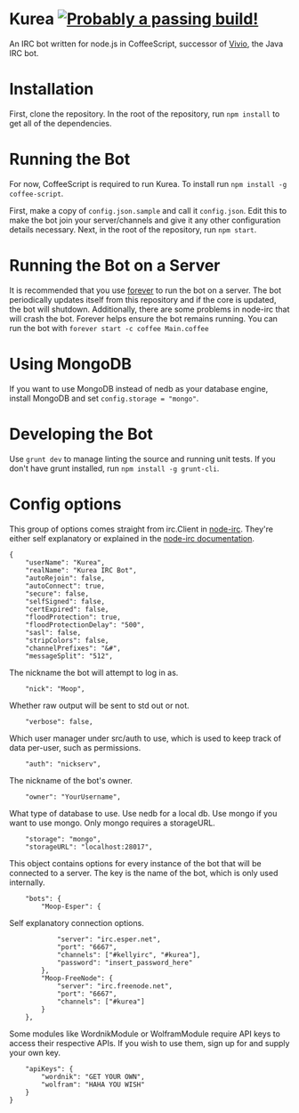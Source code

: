 Kurea [![Probably a passing build!](https://api.travis-ci.org/kellyirc/kurea.png?branch=master)](https://travis-ci.org/kellyirc/kurea/)
=====

An IRC bot written for node.js in CoffeeScript, successor of [Vivio](https://github.com/seiyria/vivio), the Java IRC bot.

Installation
============
First, clone the repository. In the root of the repository, run `npm install` to get all of the dependencies.

Running the Bot
===============
For now, CoffeeScript is required to run Kurea. To install run `npm install -g coffee-script`.

First, make a copy of `config.json.sample` and call it `config.json`. Edit this to make the bot join your server/channels and give it any other configuration details necessary. Next, in the root of the repository, run `npm start`.

Running the Bot on a Server
===========================
It is recommended that you use [forever](https://npmjs.org/package/forever) to run the bot on a server. The bot periodically updates itself from this repository and if the core is updated, the bot will shutdown. Additionally, there are some problems in node-irc that will crash the bot. Forever helps ensure the bot remains running. You can run the bot with `forever start -c coffee Main.coffee`

Using MongoDB
=============
If you want to use MongoDB instead of nedb as your database engine, install MongoDB and set `config.storage = "mongo"`.

Developing the Bot
==================
Use `grunt dev` to manage linting the source and running unit tests. If you don't have grunt installed, run `npm install -g grunt-cli`.

Config options
==============
This group of options comes straight from irc.Client in [node-irc](https://github.com/martynsmith/node-irc). They're either self explanatory or explained in the [node-irc documentation](https://node-irc.readthedocs.org/en/latest/API.html#client).
```
{
	"userName": "Kurea",
	"realName": "Kurea IRC Bot",
	"autoRejoin": false,
	"autoConnect": true,
	"secure": false,
	"selfSigned": false,
	"certExpired": false,
	"floodProtection": true,
	"floodProtectionDelay": "500",
	"sasl": false,
	"stripColors": false,
	"channelPrefixes": "&#",
	"messageSplit": "512",
```
The nickname the bot will attempt to log in as.
```
	"nick": "Moop",
```
Whether raw output will be sent to std out or not.
```	
	"verbose": false,
```
Which user manager under src/auth to use, which is used to keep track of data per-user, such as permissions.
```
	"auth": "nickserv",
```
The nickname of the bot's owner.
```
	"owner": "YourUsername",
```
What type of database to use. Use nedb for a local db. Use mongo if you want to use mongo. Only mongo requires a storageURL.
```
	"storage": "mongo",
	"storageURL": "localhost:28017",
```
This object contains options for every instance of the bot that will be connected to a server. The key is the name of the bot, which is only used internally.
```
	"bots": {
		"Moop-Esper": {
```
Self explanatory connection options.
```
			"server": "irc.esper.net",
			"port": "6667",
			"channels": ["#kellyirc", "#kurea"],
			"password": "insert_password_here"
		},
		"Moop-FreeNode": {
			"server": "irc.freenode.net",
			"port": "6667",
			"channels": ["#kurea"]
		}
	},
```
Some modules like WordnikModule or WolframModule require API keys to access their respective APIs. If you wish to use them, sign up for and supply your own key.
```
	"apiKeys": {
		"wordnik": "GET YOUR OWN",
		"wolfram": "HAHA YOU WISH"
	}
}
```

